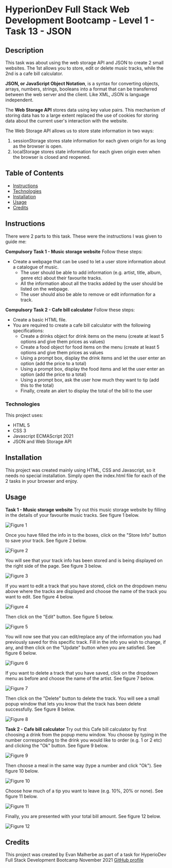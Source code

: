 # HyperionDev Full Stack Web Development Bootcamp - Level 1 - Task 13 - JSON

## Description
This task was about using the web storage API and JSON to create 2 small websites. The 1st allows you to store, edit or delete music tracks, while the 2nd is a cafe bill calculator.

**JSON, or JavaScript Object Notation**, is a syntax for converting objects, arrays, numbers, strings, booleans into a format that can be transferred between the web server and the client. Like XML, JSON is language independent.

The **Web Storage API** stores data using key value pairs. This mechanism of storing data has to a large extent replaced the use of cookies for storing data about the current user's interaction with the website. 

The Web Storage API allows us to store state information in two ways:
1. sessionStorage stores state information for each given origin for as long as the browser is open.
2. localStorage stores state information for each given origin even when the browser is closed and reopened.

## Table of Contents
* [Instructions](#instructions)
* [Technologies](#technologies)
* [Installation](#installation)
* [Usage](#usage)
* [Credits](#credits) 

## Instructions
There were 2 parts to this task. These were the instructions I was given to guide me:

**Compulsory Task 1 - Music storage website**
Follow these steps:
* Create a webpage that can be used to let a user store information about a catalogue of music.
    * The user should be able to add information (e.g. artist, title, album, genre etc) about their favourite tracks.
    * All the information about all the tracks added by the user should be listed on the webpage.
    * The user should also be able to remove or edit information for a track.

**Compulsory Task 2 - Cafe bill calculator**
Follow these steps:
* Create a basic HTML file.
* You are required to create a cafe bill calculator with the following specifications:
    * Create a drinks object for drink items on the menu (create at least 5 options and give them prices as values)
    * Create a food object for food items on the menu (create at least 5 options and give them prices as values
    * Using a prompt box, display the drink items and let the user enter an option (add the price to a total)
    * Using a prompt box, display the food items and let the user enter an option (add the price to a total)
    * Using a prompt box, ask the user how much they want to tip (add this to the total)
    * Finally, create an alert to display the total of the bill to the user

### Technologies
This project uses:
* HTML 5 
* CSS 3
* Javascript ECMAScript 2021
* JSON and Web Storage API

## Installation
This project was created mainly using HTML, CSS and Javascript, so it needs no special installation. Simply open the index.html file for each of the 2 tasks in your browser and enjoy.

## Usage 
**Task 1 - Music storage website**
Try out this music storage website by filling in the details of your favourite music tracks. See figure 1 below.

![Figure 1](screenshots/screenshot1.png)

Once you have filled the info in to the boxes, click on the "Store Info" button to save your track. See figure 2 below.

![Figure 2](screenshots/screenshot2.png)

You will see that your track info has been stored and is being displayed on the right side of the page. See figure 3 below.

![Figure 3](screenshots/screenshot3.png)

If you want to edit a track that you have stored, click on the dropdown menu above where the tracks are displayed and choose the name of the track you want to edit. See figure 4 below.

![Figure 4](screenshots/screenshot4.png)

Then click on the "Edit" button. See figure 5 below.

![Figure 5](screenshots/screenshot5.png)

You will now see that you can edit/replace any of the information you had previously saved for this specific track. Fill in the info you wish to change, if any, and then click on the "Update" button when you are satisfied. See figure 6 below.

![Figure 6](screenshots/screenshot6.png)

If you want to delete a track that you have saved, click on the dropdown menu as before and choose the name of the artist. See figure 7 below.

![Figure 7](screenshots/screenshot7.png)

Then click on the "Delete" button to delete the track. You will see a small popup window that lets you know that the track has been delete successfully. See figure 8 below.

![Figure 8](screenshots/screenshot8.png)

**Task 2 - Cafe bill calculator**
Try out this Cafe bill calculator by first choosing a drink from the popup menu window. You choose by typing in the number corresponding to the drink you would like to order (e.g. 1 or 2 etc) and clicking the "Ok" button. See figure 9 below.

![Figure 9](screenshots/screenshot9.png)

Then choose a meal in the same way (type a number and click "Ok"). See figure 10 below.

![Figure 10](screenshots/screenshot10.png)

Choose how much of a tip you want to leave (e.g. 10%, 20% or none). See figure 11 below.

![Figure 11](screenshots/screenshot11.png)

Finally, you are presented with your total bill amount. See figure 12 below.

![Figure 12](screenshots/screenshot12.png)

## Credits
This project was created by Evan Malherbe as part of a task for HyperioDev Full Stack Development Bootcamp November 2021 [GitHub profile](https://github.com/evanmalherbe) 
